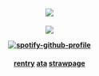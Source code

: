 




  
</h4> 
<h4 align="center">
  
  ![](https://komarev.com/ghpvc/?username=Iovefool&color=966fd6&style=flat-round&label=˚ʚ♡ɞ˚)
</h4>
</p>

<h4 align="center">

 ![](https://projectpokemon.org/images/normal-sprite/rockruff.gif)
  
[![spotify-github-profile](https://spotify-github-profile.kittinanx.com/api/view?uid=amwonvf2avhdwndphxsrhb8g5&cover_image=true&theme=novatorem&show_offline=true&background_color=121212&interchange=false&bar_color=53b14f&bar_color_cover=true)](https://github.com/kittinan/spotify-github-profile)



<h4 align="center">
  
  [rentry](https://rentry.co/yurilvr69) [ata](https://calamity.atabook.org/) [strawpage](https://euphorial.straw.page/)




<h4 align="center">
  


